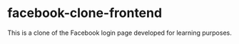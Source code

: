 # facebook-clone-frontend
This is a clone of the Facebook login page developed for learning purposes.
